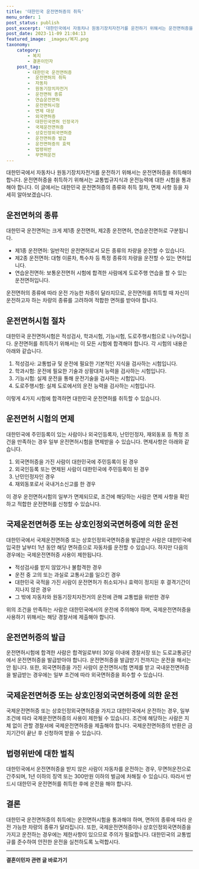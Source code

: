 ```yaml
---
title: '대한민국 운전면허증의 취득'
menu_order: 1
post_status: publish
post_excerpt: '대한민국에서 자동차나 원동기장치자전거를 운전하기 위해서는 운전면허증을 취득해야 합니다. 운전면허증을 취득하기 위해서는 교통법규지식과 운전능력에 대한 시험을 통과해야 합니다. 이 글에서는 대한민국 운전면허증의 종류와 취득 절차, 면제 사항 등을 자세히 알아보겠습니다.'
post_date: 2023-11-09 21:04:13
featured_image: _images/복지.png
taxonomy:
    category:
        - 복지
        - 결혼이민자
    post_tag:
        - 대한민국 운전면허증
        -  운전면허의 취득
        -  자동차
        -  원동기장치자전거
        -  운전면허 종류
        -  연습운전면허
        -  운전면허시험
        -  면제 대상
        -  외국면허증
        -  대한민국면허 인정국가
        -  국제운전면허증
        -  상호인정외국면허증
        -  운전면허증 발급
        -  운전면허증의 효력
        -  법령위반
        -  무면허운전
---
```



대한민국에서 자동차나 원동기장치자전거를 운전하기 위해서는 운전면허증을 취득해야 합니다. 운전면허증을 취득하기 위해서는 교통법규지식과 운전능력에 대한 시험을 통과해야 합니다. 이 글에서는 대한민국 운전면허증의 종류와 취득 절차, 면제 사항 등을 자세히 알아보겠습니다.

## 운전면허의 종류

대한민국 운전면허는 크게 제1종 운전면허, 제2종 운전면허, 연습운전면허로 구분됩니다. 

- 제1종 운전면허: 일반적인 운전면허로서 모든 종류의 차량을 운전할 수 있습니다.
- 제2종 운전면허: 대형 이륜차, 특수차 등 특정 종류의 차량을 운전할 수 있는 면허입니다.
- 연습운전면허: 보통운전면허 시험에 합격한 사람에게 도로주행 연습을 할 수 있는 운전면허입니다.

운전면허의 종류에 따라 운전 가능한 차종이 달라지므로, 운전면허를 취득할 때 자신이 운전하고자 하는 차량의 종류를 고려하여 적합한 면허를 받아야 합니다.

## 운전면허시험 절차

대한민국 운전면허시험은 적성검사, 학과시험, 기능시험, 도로주행시험으로 나누어집니다. 운전면허를 취득하기 위해서는 이 모든 시험에 합격해야 합니다. 각 시험의 내용은 아래와 같습니다.

1. 적성검사: 교통법규 및 운전에 필요한 기본적인 지식을 검사하는 시험입니다.
2. 학과시험: 운전에 필요한 기술과 상황대처 능력을 검사하는 시험입니다.
3. 기능시험: 실제 운전을 통해 운전기술을 검사하는 시험입니다.
4. 도로주행시험: 실제 도로에서의 운전 능력을 검사하는 시험입니다.

이렇게 4가지 시험에 합격하면 대한민국 운전면허를 취득할 수 있습니다.

## 운전면허 시험의 면제

대한민국에 주민등록이 있는 사람이나 외국인등록자, 난민인정자, 재외동포 등 특정 조건을 만족하는 경우 일부 운전면허시험을 면제받을 수 있습니다. 면제사항은 아래와 같습니다.

1. 외국면허증을 가진 사람이 대한민국에 주민등록이 된 경우
2. 외국인등록 또는 면제된 사람이 대한민국에 주민등록이 된 경우
3. 난민인정자인 경우
4. 재외동포로서 국내거소신고를 한 경우

이 경우 운전면허시험의 일부가 면제되므로, 조건에 해당하는 사람은 면제 사항을 확인하고 적합한 운전면허를 신청할 수 있습니다.

## 국제운전면허증 또는 상호인정외국면허증에 의한 운전

대한민국에서 국제운전면허증 또는 상호인정외국면허증을 발급받은 사람은 대한민국에 입국한 날부터 1년 동안 해당 면허증으로 자동차를 운전할 수 있습니다. 하지만 다음의 경우에는 국제운전면허증 사용이 제한됩니다.

- 적성검사를 받지 않았거나 불합격한 경우
- 운전 중 고의 또는 과실로 교통사고를 일으킨 경우
- 대한민국 국적을 가진 사람이 운전면허가 취소되거나 효력이 정지된 후 결격기간이 지나지 않은 경우
- 그 밖에 자동차와 원동기장치자전거의 운전에 관해 교통법을 위반한 경우

위의 조건을 만족하는 사람은 대한민국에서의 운전에 주의해야 하며, 국제운전면허증을 사용하기 위해서는 해당 경찰서에 제출해야 합니다. 

## 운전면허증의 발급

운전면허시험에 합격한 사람은 합격일로부터 30일 이내에 경찰서장 또는 도로교통공단에서 운전면허증을 발급받아야 합니다. 운전면허증을 발급받기 전까지는 운전을 해서는 안 됩니다. 또한, 외국면허증을 가진 사람이 운전면허시험 면제를 받고 국내운전면허증을 발급받는 경우에는 일부 조건에 따라 외국면허증을 회수할 수 있습니다.

## 국제운전면허증 또는 상호인정외국면허증에 의한 운전

국제운전면허증 또는 상호인정외국면허증을 가지고 대한민국에서 운전하는 경우, 일부 조건에 따라 국제운전면허증의 사용이 제한될 수 있습니다. 조건에 해당하는 사람은 지체 없이 관할 경찰서에 국제운전면허증을 제출해야 합니다. 국제운전면허증의 반환은 금지기간이 끝난 후 신청하여 받을 수 있습니다.

## 법령위반에 대한 벌칙

대한민국에서 운전면허증을 받지 않은 사람이 자동차를 운전하는 경우, 무면허운전으로 간주되며, 1년 이하의 징역 또는 300만원 이하의 벌금에 처해질 수 있습니다. 따라서 반드시 대한민국 운전면허를 취득한 후에 운전을 해야 합니다.

## 결론

대한민국 운전면허증의 취득에는 운전면허시험을 통과해야 하며, 면허의 종류에 따라 운전 가능한 차량의 종류가 달라집니다. 또한, 국제운전면허증이나 상호인정외국면허증을 가지고 운전하는 경우에는 제한사항이 있으므로 주의가 필요합니다. 대한민국의 교통법규를 준수하여 안전한 운전을 실천하도록 노력합시다.
<!-- wp:separator -->
<hr class="wp-block-separator has-alpha-channel-opacity"/>
<!-- /wp:separator -->

<!-- wp:group {"backgroundColor":"base","layout":{"type":"constrained"}} -->
<div class="wp-block-group has-base-background-color has-background"><!-- wp:paragraph {"align":"center","fontSize":"medium"} -->
<p class="has-text-align-center has-large-font-size"><strong>결혼이민자 관련 글 바로가기</strong></p>
<!-- /wp:paragraph -->


<!-- wp:latest-posts
{"categories":[{"id":14581,"count":19,"description":"","link":"https://uknowlaw.com/category/%ea%b2%b0%ed%98%bc%ec%9d%b4%eb%af%bc%ec%9e%90/","name":"결혼이민자","slug":"결혼이민자","taxonomy":"category","parent":0,"meta":[],"_links":{"self":[{"href":"https://uknowlaw.com/wp-json/wp/v2/categories/14581"}],"collection":[{"href":"https://uknowlaw.com/wp-json/wp/v2/categories"}],"about":[{"href":"https://uknowlaw.com/wp-json/wp/v2/taxonomies/category"}],"wp:post_type":[{"href":"https://uknowlaw.com/wp-json/wp/v2/posts?categories=14581"}],"curies":[{"name":"wp","href":"https://api.w.org/{rel}","templated":true}]}}],"postsToShow":100,"excerptLength":28,"postLayout":"grid","columns":2,"featuredImageAlign":"left","featuredImageSizeSlug":"large","fontSize":"small"} /--></div>
<!-- /wp:group -->
